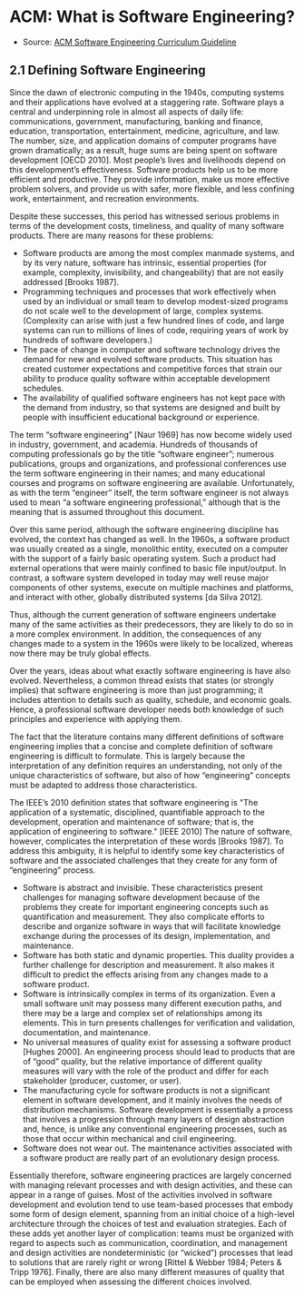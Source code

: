 # ACM: What is Software Engineering?

- Source: [ACM Software Engineering Curriculum Guideline](https://www.acm.org/binaries/content/assets/education/se2014.pdf)

## 2.1 Defining Software Engineering

Since the dawn of electronic computing in the 1940s, computing systems and their applications have evolved at a staggering rate. Software plays a central and underpinning role in almost all aspects of daily life: communications, government, manufacturing, banking and finance, education, transportation, entertainment, medicine, agriculture, and law. The number, size, and application domains of computer programs have grown dramatically; as a result, huge sums are being spent on software development [OECD 2010]. Most people’s lives and livelihoods depend on this development’s effectiveness. Software products help us to be more efficient and productive. They provide information, make us more effective problem solvers, and provide us with safer, more flexible, and less confining work, entertainment, and recreation environments.

Despite these successes, this period has witnessed serious problems in terms of the development costs, timeliness, and quality of many software products. There are many reasons for these problems:

- Software products are among the most complex manmade systems, and by its very nature, software has intrinsic, essential properties (for example, complexity, invisibility, and changeability) that are not easily addressed [Brooks 1987].
- Programming techniques and processes that work effectively when used by an individual or small team to develop modest-sized programs do not scale well to the development of large, complex systems. (Complexity can arise with just a few hundred lines of code, and large systems can run to millions of lines of code, requiring years of work by hundreds of software developers.)
- The pace of change in computer and software technology drives the demand for new and evolved software products. This situation has created customer expectations and competitive forces that strain our ability to produce quality software within acceptable development schedules.
- The availability of qualified software engineers has not kept pace with the demand from industry, so that systems are designed and built by people with insufficient educational background or experience.

The term “software engineering” [Naur 1969] has now become widely used in industry, government, and academia. Hundreds of thousands of computing professionals go by the title “software engineer”; numerous publications, groups and organizations, and professional conferences use the term software engineering in their names; and many educational courses and programs on software engineering are available. Unfortunately, as with the term “engineer” itself, the term software engineer is not always used to mean “a software engineering professional,” although that is the meaning that is assumed throughout this document.

Over this same period, although the software engineering discipline has evolved, the context has changed as well. In the 1960s, a software product was usually created as a single, monolithic entity, executed on a computer with the support of a fairly basic operating system. Such a product had external operations that were mainly confined to basic file input/output. In contrast, a software system developed in today may well reuse major components of other systems, execute on multiple machines and platforms, and interact with other, globally distributed systems [da Silva 2012].

Thus, although the current generation of software engineers undertake many of the same activities as their predecessors, they are likely to do so in a more complex environment. In addition, the consequences of any changes made to a system in the 1960s were likely to be localized, whereas now there may be truly global effects.

Over the years, ideas about what exactly software engineering is have also evolved. Nevertheless, a common thread exists that states (or strongly implies) that software engineering is more than just programming; it includes attention to details such as quality, schedule, and economic goals. Hence, a professional software developer needs both knowledge of such principles and experience with applying them.

The fact that the literature contains many different definitions of software engineering implies that a concise and complete definition of software engineering is difficult to formulate. This is largely because the interpretation of any definition requires an understanding, not only of the unique characteristics of software, but also of how “engineering” concepts must be adapted to address those characteristics.

The IEEE’s 2010 definition states that software engineering is "The application of a systematic, disciplined, quantifiable approach to the development, operation and maintenance of software; that is, the application of engineering to software." [IEEE 2010] The nature of software, however, complicates the interpretation of these words [Brooks 1987]. To address this ambiguity, it is helpful to identify some key characteristics of software and the associated challenges that they create for any form of “engineering” process.

- Software is abstract and invisible. These characteristics present challenges for managing software development because of the problems they create for important engineering concepts such as quantification and measurement. They also complicate efforts to describe and organize software in ways that will facilitate knowledge exchange during the processes of its design, implementation, and maintenance.
- Software has both static and dynamic properties. This duality provides a further challenge for description and measurement. It also makes it difficult to predict the effects arising from any changes made to a software product.
- Software is intrinsically complex in terms of its organization. Even a small software unit may possess many different execution paths, and there may be a large and complex set of relationships among its elements. This in turn presents challenges for verification and validation, documentation, and maintenance.
- No universal measures of quality exist for assessing a software product [Hughes 2000]. An engineering process should lead to products that are of “good” quality, but the relative importance of different quality measures will vary with the role of the product and differ for each stakeholder (producer, customer, or user).
- The manufacturing cycle for software products is not a significant element in software development, and it mainly involves the needs of distribution mechanisms. Software development is essentially a process that involves a progression through many layers of design abstraction and, hence, is unlike any conventional engineering processes, such as those that occur within mechanical and civil engineering.
- Software does not wear out. The maintenance activities associated with a software product are really part of an evolutionary design process.

Essentially therefore, software engineering practices are largely concerned with managing relevant processes and with design activities, and these can appear in a range of guises. Most of the activities involved in software development and evolution tend to use team-based processes that embody some form of design element, spanning from an initial choice of a high-level architecture through the choices of test and evaluation strategies. Each of these adds yet another layer of complication: teams must be organized with regard to aspects such as communication, coordination, and management and design activities are nondeterministic (or “wicked”) processes that lead to solutions that are rarely right or wrong [Rittel & Webber 1984; Peters & Tripp 1976]. Finally, there are also many different measures of quality that can be employed when assessing the different choices involved.
